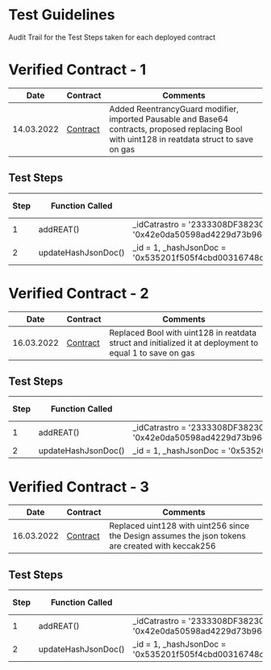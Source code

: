 # Test Guidelines

Audit Trail for the Test Steps taken for each deployed contract


# Verified Contract - 1

| Date | Contract | Comments |
| ---- | -------- | -------- |
| 14.03.2022 | [Contract](https://rinkeby.etherscan.io/address/0xD5feF439D07a66A86bF3fd61D17758f9E813B53b#code) | Added ReentrancyGuard modifier, imported Pausable and Base64 contracts, proposed replacing Bool with uint128 in reatdata struct to save on gas |

## Test Steps

| Step | Function Called | Input | Output | Gas Consumed |
| ---- | -------- | -------- | -------- | -------- |
| 1 | addREAT() | _idCatrastro = '2333308DF3823C0093LW', _hashJsonToken = '0x42e0da50598ad4229d73b96e097a2f1d988b6ec35e3cb26cced523a27ba58e2e' | [Success](https://rinkeby.etherscan.io/tx/0x5036e5991a92419c1453e3d32e934d52e31061ec57c8d9de16c8dab21ce72e55) | 236,365 |
| 2 | updateHashJsonDoc() | _id = 1, _hashJsonDoc = '0x535201f505f4cbd00316748c5ffc6cd7324552c50b884184fc290c1b5a47bddd' | [Success](https://rinkeby.etherscan.io/tx/0x53025fe2266c09babaeef60d92f0fd35f80137c5cb01ff6391b2ad1345ce59cb) | 175,552 |


# Verified Contract - 2

| Date | Contract | Comments |
| ---- | -------- | -------- |
| 16.03.2022 | [Contract](https://rinkeby.etherscan.io/address/0xc9A6D56d40D22A8Af1293A4292e3e93855899398#code) | Replaced Bool with uint128 in reatdata struct and initialized it at deployment to equal 1 to save on gas |

## Test Steps

| Step | Function Called | Input | Output | Gas Consumed |
| ---- | -------- | -------- | -------- | -------- |
| 1 | addREAT() | _idCatrastro = '2333308DF3823C0093LW', _hashJsonToken = '0x42e0da50598ad4229d73b96e097a2f1d988b6ec35e3cb26cced523a27ba58e2e' | [Success](https://rinkeby.etherscan.io/tx/0x52893bd3f5ffc3cd5e9368c21b159483603a677afe6b547942d13a70c8ad28ce) | 234,158 |
| 2 | updateHashJsonDoc() | _id = 1, _hashJsonDoc = '0x535201f505f4cbd00316748c5ffc' | [Success](https://rinkeby.etherscan.io/tx/0xa72044764c7f2093b36fac93da69ff88a4a4625e9c7dc87e9e0986a9e788097e) |  29,803 |


# Verified Contract - 3

| Date | Contract | Comments |
| ---- | -------- | -------- |
| 16.03.2022 | [Contract](https://rinkeby.etherscan.io/address/0xbF5FaAAe37Edc04CD06C8676c13B1B5644878d9E#code) | Replaced uint128 with uint256 since the Design assumes the json tokens are created with keccak256 |

## Test Steps

| Step | Function Called | Input | Output | Gas Consumed |
| ---- | -------- | -------- | -------- | -------- |
| 1 | addREAT() | _idCatrastro = '2333308DF3823C0093LW', _hashJsonToken = '0x42e0da50598ad4229d73b96e097a2f1d988b6ec35e3cb26cced523a27ba58e2e' | [Success](https://rinkeby.etherscan.io/tx/0x3f3f16a6998779c8152fa6b5fbc0ef2a7bbf49e19c23bb4d7df98369079b0d10) | 255,874 |
| 2 | updateHashJsonDoc() | _id = 1, _hashJsonDoc = '0x535201f505f4cbd00316748c5ffc6cd7324552c50b884184fc290c1b5a47bddd' | [Success](https://rinkeby.etherscan.io/tx/0x41211b78d4e82e441dfab111a78abc85783540d270eb9e1dc2e8ab6d3395fe92) |  31,658  |